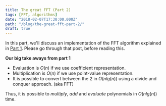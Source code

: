 ```yaml
---
title: The great FFT (Part 2)
tags: [FFT, algorithms]
date: "2018-02-07T17:30:00.000Z"
path: "/blog/the-great-fft-part-2/"
draft: true
---
```


In this part, we'll discuss an implementation of the FFT algorithm explained in [Part 1](https://subsid.github.io/blog/the-great-fft-part-1/). Please go through that post, before reading this.

**Our big take aways from part 1**
- Evaluation is $O(n)$ if we use coefficient representation.
- Multiplication is $O(n)$ if we use point-value representation.
- It is possible to convert between the 2 in $O(nlg(n))$ using a divide and conquer approach. (aka FFT)

Thus, it is possible to *multiply*, *add* and *evaluate* polynomials in $O(nlg(n))$ time.



